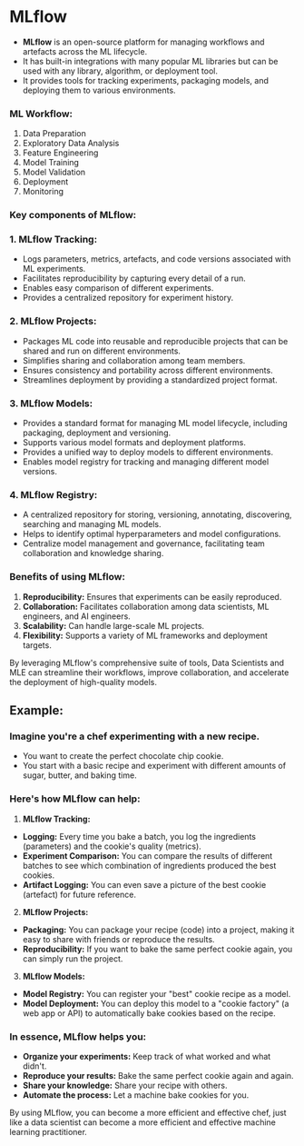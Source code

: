 # **MLflow**

- **MLflow** is an open-source platform for managing workflows and artefacts across the ML lifecycle.
- It has built-in integrations with many popular ML libraries but can be used with any library, algorithm, or deployment tool.
- It provides tools for tracking experiments, packaging models, and deploying them to various environments.
  
### ML Workflow:
1. Data Preparation
2. Exploratory Data Analysis
3. Feature Engineering
4. Model Training
5. Model Validation
6. Deployment
7. Monitoring

### **Key components of MLflow:**

### 1. **MLflow Tracking:** 
- Logs parameters, metrics, artefacts, and code versions associated with ML experiments.
- Facilitates reproducibility by capturing every detail of a run.
- Enables easy comparison of different experiments.
- Provides a centralized repository for experiment history.

### 2. **MLflow Projects:** 
- Packages ML code into reusable and reproducible projects that can be shared and run on different environments.
- Simplifies sharing and collaboration among team members.
- Ensures consistency and portability across different environments.
- Streamlines deployment by providing a standardized project format.

### 3. **MLflow Models:** 
- Provides a standard format for managing ML model lifecycle, including packaging, deployment and versioning.
- Supports various model formats and deployment platforms.
- Provides a unified way to deploy models to different environments.
- Enables model registry for tracking and managing different model versions.

### 4. **MLflow Registry:** 
- A centralized repository for storing, versioning, annotating, discovering, searching and managing ML models.
- Helps to identify optimal hyperparameters and model configurations.
- Centralize model management and governance, facilitating team collaboration and knowledge sharing.

### **Benefits of using MLflow:**

1. **Reproducibility:** Ensures that experiments can be easily reproduced.
2. **Collaboration:** Facilitates collaboration among data scientists, ML engineers, and AI engineers.
3. **Scalability:** Can handle large-scale ML projects.
4. **Flexibility:** Supports a variety of ML frameworks and deployment targets.

By leveraging MLflow's comprehensive suite of tools, Data Scientists and MLE can streamline their workflows, improve collaboration, and accelerate the deployment of high-quality models.

## Example:

### Imagine you're a chef experimenting with a new recipe.
- You want to create the perfect chocolate chip cookie.
- You start with a basic recipe and experiment with different amounts of sugar, butter, and baking time.

### Here's how MLflow can help:

1. **MLflow Tracking:**
- **Logging:** Every time you bake a batch, you log the ingredients (parameters) and the cookie's quality (metrics).
- **Experiment Comparison:** You can compare the results of different batches to see which combination of ingredients produced the best cookies.
- **Artifact Logging:** You can even save a picture of the best cookie (artefact) for future reference.

2. **MLflow Projects:**
- **Packaging:** You can package your recipe (code) into a project, making it easy to share with friends or reproduce the results.
- **Reproducibility:** If you want to bake the same perfect cookie again, you can simply run the project.

3. **MLflow Models:**
- **Model Registry:** You can register your "best" cookie recipe as a model.
- **Model Deployment:** You can deploy this model to a "cookie factory" (a web app or API) to automatically bake cookies based on the recipe.

### In essence, MLflow helps you:
- **Organize your experiments:** Keep track of what worked and what didn't.
- **Reproduce your results:** Bake the same perfect cookie again and again.
- **Share your knowledge:** Share your recipe with others.
- **Automate the process:** Let a machine bake cookies for you.

By using MLflow, you can become a more efficient and effective chef, just like a data scientist can become a more efficient and effective machine learning practitioner.
